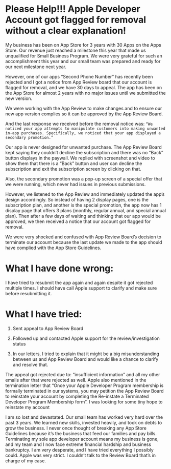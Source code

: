 # Please Help!!! Apple Developer Account got flagged for removal without a clear explanation!

My business has been on App Store for 3 years with 30 Apps on the Apps Store. Our revenue just reached a milestone this year that made us unqualified for Small Business Program. We were very grateful for such an accomplishment this year and our small team was prepared and ready for our next milestone next year.

However, one of our apps “Second Phone Number” has recently been rejected and I got a notice from App Review board that our account is flagged for removal, and we have 30 days to appeal. The app has been on the App Store for almost 2 years with no major issues until we submitted the new version.

We were working with the App Review to make changes and to ensure our new app version complies so it can be approved by the App Review Board.

And the last response we received before the removal notice was: `“We noticed your app attempts to manipulate customers into making unwanted in-app purchases. Specifically, we noticed that your app displayed a secondary promotion.”`

Our app is never designed for unwanted purchase. The App Review Board kept saying they couldn’t decline the subscription and there was no “Back” button displays in the paywall. We replied with screenshot and video to show them that there is a “Back” button and user can decline the subscription and exit the subscription screen by clicking on that.

Also, the secondary promotion was a pop-up screen of a special offer that we were running, which never had issues in previous submissions.

However, we listened to the App Review and immediately updated the app’s design accordingly. So instead of having 2 display pages, one is the subscription plan, and another is the special promotion, the app now has 1 display page that offers 3 plans (monthly, regular annual, and special annual plan). Then after a few days of waiting and thinking that our app would be approved, we then received a notice that our account got flagged for removal.

We were very shocked and confused with App Review Board’s decision to terminate our account because the last update we made to the app should have complied with the App Store Guidelines.

# What I have done wrong:

I have tried to resubmit the app again and again despite it got rejected multiple times. I should have call Apple support to clarify and make sure before resubmitting it.

# What I have tried:

1. Sent appeal to App Review Board

2. Followed up and contacted Apple support for the review/investigation status

3. In our letters, I tried to explain that it might be a big misunderstanding between us and App Review Board and would like a chance to clarify and resolve that.

The appeal got rejected due to: “insufficient information” and all my other emails after that were rejected as well. Apple also mentioned in the termination letter that “Once your Apple Developer Program membership is formally terminated in our systems, you may petition the App Review Board to reinstate your account by completing the Re-instate a Terminated Developer Program Membership form”. I was looking for some tiny hope to reinstate my account

I am so lost and devastated. Our small team has worked very hard over the past 3 years. We learned new skills, invested heavily, and took on debts to grow the business. I never once thought of breaking any App Store Guidelines because it’s the business that feed our families and pay bills. Terminating my sole app developer account means my business is gone, and my team and I now face extreme financial hardship and business bankruptcy. I am very desperate, and I have tried everything I possibly could. Apple was very strict. I couldn’t talk to the Review Board that’s in charge of my case.
